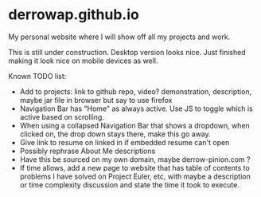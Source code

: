 # derrowap.github.io
<div>
	<p>My personal website where I will show off all my projects and work.</p>
	<p>This is still under construction. Desktop version looks nice. Just finished
	making it look nice on mobile devices as well.</p>
	<p>Known TODO list:</p>
	<ul>
		<li>
			Add to projects: link to github repo, video? demonstration,
			description, maybe jar file in browser but say to use firefox
		</li>
		<li>
			Navigation Bar has "Home" as always active. Use JS to toggle which
			is active based on scrolling.
		</li>
		<li>
			When using a collapsed Navigation Bar that shows a dropdown, when
			clicked on, the drop down stays there, make this go away.
		</li>
		<li>
			Give link to resume on linked in if embedded resume can't open
		</li>
		<li>
			Possibly rephrase About Me descriptions
		</li>
		<li>
			Have this be sourced on my own domain, maybe derrow-pinion.com ?
		</li>
		<li>
			If time allows, add a new page to website that has table of contents to
			problems I have solved on Project Euler, etc, with maybe a description
			or time complexity discussion and state the time it took to execute.
		</li>
	</ul>
</div>